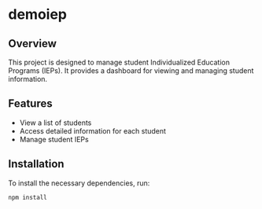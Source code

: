 # demoiep

## Overview
This project is designed to manage student Individualized Education Programs (IEPs). It provides a dashboard for viewing and managing student information.

## Features
- View a list of students
- Access detailed information for each student
- Manage student IEPs

## Installation
To install the necessary dependencies, run:
```sh
npm install
